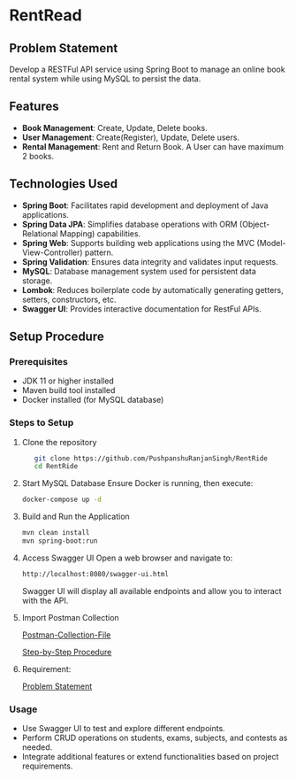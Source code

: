 # RentRead

## Problem Statement

Develop a RESTFul API service using Spring Boot to manage an online book rental system while using MySQL to persist the data.

## Features

- **Book Management**: Create, Update, Delete books.
- **User Management**: Create(Register), Update, Delete users.
- **Rental Management**: Rent and Return Book. A User can have maximum 2 books.

## Technologies Used

- **Spring Boot**: Facilitates rapid development and deployment of Java applications.
- **Spring Data JPA**: Simplifies database operations with ORM (Object-Relational Mapping) capabilities.
- **Spring Web**: Supports building web applications using the MVC (Model-View-Controller) pattern.
- **Spring Validation**: Ensures data integrity and validates input requests.
- **MySQL**: Database management system used for persistent data storage.
- **Lombok**: Reduces boilerplate code by automatically generating getters, setters, constructors, etc.
- **Swagger UI**: Provides interactive documentation for RestFul APIs.

## Setup Procedure

### Prerequisites

- JDK 11 or higher installed
- Maven build tool installed
- Docker installed (for MySQL database)

### Steps to Setup

1. Clone the repository
   ``` bash
      git clone https://github.com/PushpanshuRanjanSingh/RentRide
      cd RentRide
   ```
2. Start MySQL Database
   Ensure Docker is running, then execute:
    ```bash
    docker-compose up -d
   ```
3. Build and Run the Application
    ```bash
    mvn clean install
    mvn spring-boot:run
    ``` 
4. Access Swagger UI
   Open a web browser and navigate to:
    ```bash
    http://localhost:8080/swagger-ui.html
    ```
   Swagger UI will display all available endpoints and allow you to interact with the API.
5. Import Postman Collection

   [Postman-Collection-File](./External_Resource/RentRead.postman_collection.json)

   [Step-by-Step Procedure](https://learning.postman.com/docs/getting-started/importing-and-exporting/importing-data/)
6. Requirement:

   [Problem Statement](./External_Resource/Week%203%20-%20Problem%20Statement_%20RentRead.pdf)


### Usage

- Use Swagger UI to test and explore different endpoints.
- Perform CRUD operations on students, exams, subjects, and contests as needed.
- Integrate additional features or extend functionalities based on project requirements.
